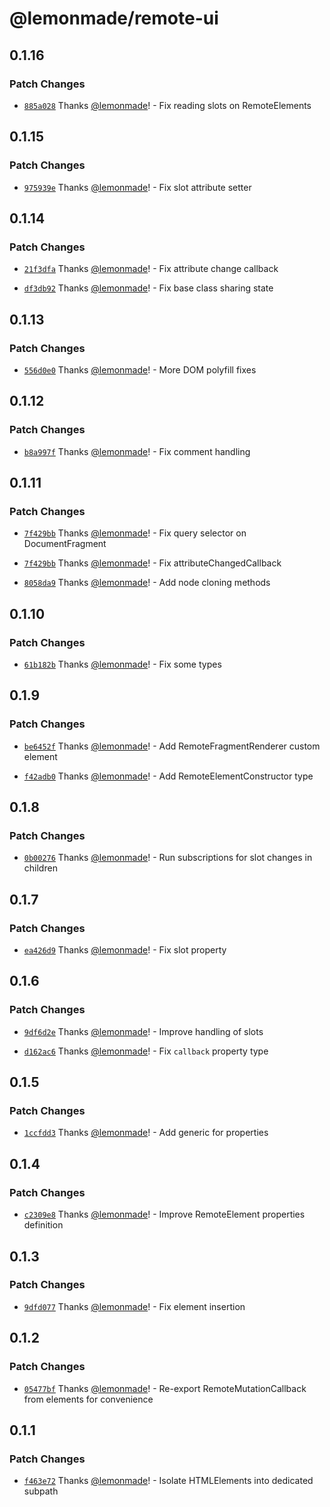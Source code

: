 # @lemonmade/remote-ui

## 0.1.16

### Patch Changes

- [`885a028`](https://github.com/lemonmade/nursery/commit/885a0280712d461a904e3b4d68767857e9a6b397) Thanks [@lemonmade](https://github.com/lemonmade)! - Fix reading slots on RemoteElements

## 0.1.15

### Patch Changes

- [`975939e`](https://github.com/lemonmade/nursery/commit/975939e1e46f1b336be89f63d5911c738faf811f) Thanks [@lemonmade](https://github.com/lemonmade)! - Fix slot attribute setter

## 0.1.14

### Patch Changes

- [`21f3dfa`](https://github.com/lemonmade/nursery/commit/21f3dfa7375fa9aedf85bac6df86064b9261585a) Thanks [@lemonmade](https://github.com/lemonmade)! - Fix attribute change callback

* [`df3db92`](https://github.com/lemonmade/nursery/commit/df3db92805f3a6ef68ed519d84cbc25969504fc5) Thanks [@lemonmade](https://github.com/lemonmade)! - Fix base class sharing state

## 0.1.13

### Patch Changes

- [`556d0e0`](https://github.com/lemonmade/nursery/commit/556d0e0891da89bcc88b5baba22b8aac76eabad2) Thanks [@lemonmade](https://github.com/lemonmade)! - More DOM polyfill fixes

## 0.1.12

### Patch Changes

- [`b8a997f`](https://github.com/lemonmade/nursery/commit/b8a997fbd9e0db70000a60e5bd8609302d716c78) Thanks [@lemonmade](https://github.com/lemonmade)! - Fix comment handling

## 0.1.11

### Patch Changes

- [`7f429bb`](https://github.com/lemonmade/nursery/commit/7f429bb3d022989e4d480ace424ae0c7435ab2f8) Thanks [@lemonmade](https://github.com/lemonmade)! - Fix query selector on DocumentFragment

* [`7f429bb`](https://github.com/lemonmade/nursery/commit/7f429bb3d022989e4d480ace424ae0c7435ab2f8) Thanks [@lemonmade](https://github.com/lemonmade)! - Fix attributeChangedCallback

- [`8058da9`](https://github.com/lemonmade/nursery/commit/8058da95369d7f1a2048e18ac162f3dec695dbe0) Thanks [@lemonmade](https://github.com/lemonmade)! - Add node cloning methods

## 0.1.10

### Patch Changes

- [`61b182b`](https://github.com/lemonmade/nursery/commit/61b182b95036bb6394d764e4a143d7ce761fb72b) Thanks [@lemonmade](https://github.com/lemonmade)! - Fix some types

## 0.1.9

### Patch Changes

- [`be6452f`](https://github.com/lemonmade/nursery/commit/be6452ffe252d76f54dc17106098d2c3598f978e) Thanks [@lemonmade](https://github.com/lemonmade)! - Add RemoteFragmentRenderer custom element

* [`f42adb0`](https://github.com/lemonmade/nursery/commit/f42adb014db75dedbf35741c5ef632cd113f38b8) Thanks [@lemonmade](https://github.com/lemonmade)! - Add RemoteElementConstructor type

## 0.1.8

### Patch Changes

- [`0b00276`](https://github.com/lemonmade/nursery/commit/0b0027670da9fea637ee8353940302f284f9ae92) Thanks [@lemonmade](https://github.com/lemonmade)! - Run subscriptions for slot changes in children

## 0.1.7

### Patch Changes

- [`ea426d9`](https://github.com/lemonmade/nursery/commit/ea426d9b29ebb866c7cc0694b90ec845c18cebef) Thanks [@lemonmade](https://github.com/lemonmade)! - Fix slot property

## 0.1.6

### Patch Changes

- [`9df6d2e`](https://github.com/lemonmade/nursery/commit/9df6d2eaa03d0b9c6df4e217097923a4b7923149) Thanks [@lemonmade](https://github.com/lemonmade)! - Improve handling of slots

* [`d162ac6`](https://github.com/lemonmade/nursery/commit/d162ac6f5258cc26c4050b013534c42d663c8b74) Thanks [@lemonmade](https://github.com/lemonmade)! - Fix `callback` property type

## 0.1.5

### Patch Changes

- [`1ccfdd3`](https://github.com/lemonmade/nursery/commit/1ccfdd3f3878f5aa620b5cb68a4affcc4d7c2c5b) Thanks [@lemonmade](https://github.com/lemonmade)! - Add generic for properties

## 0.1.4

### Patch Changes

- [`c2309e8`](https://github.com/lemonmade/nursery/commit/c2309e8d06523a48e0f2ffeada841944aa8de571) Thanks [@lemonmade](https://github.com/lemonmade)! - Improve RemoteElement properties definition

## 0.1.3

### Patch Changes

- [`9dfd077`](https://github.com/lemonmade/nursery/commit/9dfd077a38f846ccf35b0e18ed5b6d8ccd188e92) Thanks [@lemonmade](https://github.com/lemonmade)! - Fix element insertion

## 0.1.2

### Patch Changes

- [`05477bf`](https://github.com/lemonmade/nursery/commit/05477bfc46d77fa359ec7cda03eedd70a716d2f6) Thanks [@lemonmade](https://github.com/lemonmade)! - Re-export RemoteMutationCallback from elements for convenience

## 0.1.1

### Patch Changes

- [`f463e72`](https://github.com/lemonmade/nursery/commit/f463e7249d861a89fb235421cb10ff68f1e98374) Thanks [@lemonmade](https://github.com/lemonmade)! - Isolate HTMLElements into dedicated subpath
